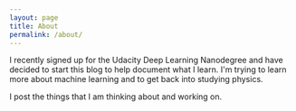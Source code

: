 ```yaml
---
layout: page
title: About
permalink: /about/
---
```


I recently signed up for the Udacity Deep Learning Nanodegree and have decided to start this blog to help document what I learn. I'm trying to learn more about machine learning and to get back into studying physics. 

I post the things that I am thinking about and working on.